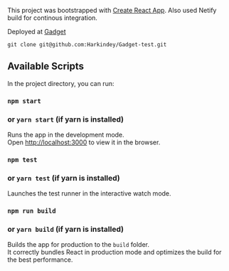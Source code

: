 This project was bootstrapped with [Create React App](https://github.com/facebook/create-react-app).
Also used Netify build for continous integration.

Deployed at [Gadget](https://gadget.netlify.com/)

`git clone git@github.com:Harkindey/Gadget-test.git`

## Available Scripts

In the project directory, you can run:

### `npm start`

### or `yarn start` (if yarn is installed)

Runs the app in the development mode.<br>
Open [http://localhost:3000](http://localhost:3000) to view it in the browser.

### `npm test`

### or `yarn test` (if yarn is installed)

Launches the test runner in the interactive watch mode.<br>

### `npm run build`

### or `yarn build` (if yarn is installed)

Builds the app for production to the `build` folder.<br>
It correctly bundles React in production mode and optimizes the build for the best performance.
